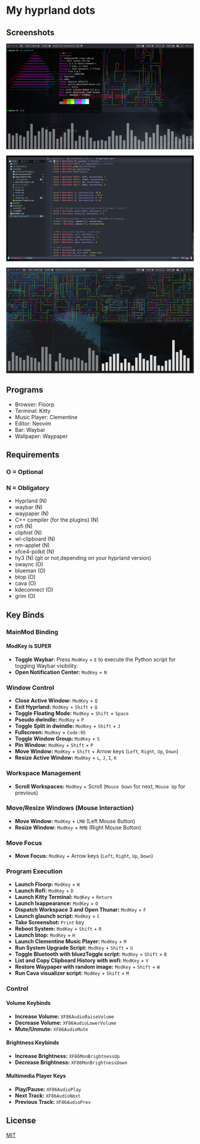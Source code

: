 # My hyprland dots

## Screenshots

![Screenshot](./screenshots/Screenshot1.png)

![Screenshot](./screenshots/Screenshot2.png)

![Screenshot](./screenshots/Screenshot3.png)

## Programs

- Browser: Floorp 
- Terminal: Kitty 
- Music Player: Clementine
- Editor: Neovim
- Bar: Waybar
- Wallpaper: Waypaper

## Requirements

### O = Optional
### N = Obligatory

- Hyprland (N)
- waybar (N)
- waypaper (N)
- C++ compiler (for the plugins) (N)
- rofi (N)
- cliphist (N)
- wl-clipboard (N)
- nm-applet (N)
- xfce4-polkit (N)
- hy3 (N) (git or not,depending on your hyprland version)
- swaync (O)
- blueman (O)
- btop (O)
- cava (O)
- kdeconnect (O)
- grim (O)


## Key Binds

### MainMod Binding
#### **ModKey is SUPER**

- **Toggle Waybar:** Press `ModKey` + `E` to execute the Python script for toggling Waybar visibility.
- **Open Notification Center:** `ModKey` + `N`

### Window Control
- **Close Active Window:** `ModKey` + `Q`
- **Exit Hyprland:** `ModKey` + `Shift` + `Q`
- **Toggle Floating Mode:** `ModKey` + `Shift` + `Space`
- **Pseudo dwindle:** `ModKey` + `P`
- **Toggle Split in dwindle:** `ModKey` + `Shift` + `J`
- **Fullscreen:** `ModKey` + `Code:95`
- **Toggle Window Group:** `ModKey` + `S`
- **Pin Window:** `ModKey` + `Shift` + `P`
- **Move Window:** `ModKey` + `Shift` + Arrow keys (`Left`, `Right`, `Up`, `Down`)
- **Resize Active Window:** `ModKey` + `L`, `J`, `I`, `K`

### Workspace Management
- **Scroll Workspaces:** `ModKey` + Scroll (`Mouse Down` for next, `Mouse Up` for previous)

### Move/Resize Windows (Mouse Interaction)
- **Move Window:** `ModKey` + `LMB` (Left Mouse Button)
- **Resize Window:** `ModKey` + `RMB` (Right Mouse Button)

### Move Focus
- **Move Focus:** `ModKey` + Arrow keys (`Left`, `Right`, `Up`, `Down`)

### Program Execution
- **Launch Floorp:** `ModKey` + `W`
- **Launch Rofi:** `ModKey` + `D`
- **Launch Kitty Terminal:** `ModKey` + `Return`
- **Launch lxappearance:** `ModKey` + `O`
- **Dispatch Workspace 3 and Open Thunar:** `ModKey` + `F`
- **Launch glaunch script:** `ModKey` + `C`
- **Take Screenshot:** `Print` key
- **Reboot System:** `ModKey` + `Shift` + `R`
- **Launch btop:** `ModKey` + `H`
- **Launch Clementine Music Player:** `ModKey` + `M`
- **Run System Upgrade Script:** `ModKey` + `Shift` + `U`
- **Toggle Bluetooth with bluezToggle script:** `ModKey` + `Shift` + `B`
- **List and Copy Clipboard History with wofi:** `ModKey` + `V`
- **Restore Waypaper with random image:** `ModKey` + `Shift` + `W`
- **Run Cava visualizer script:** `ModKey` + `Shift` + `M`

### Control
#### Volume Keybinds
- **Increase Volume:** `XF86AudioRaiseVolume`
- **Decrease Volume:** `XF86AudioLowerVolume`
- **Mute/Unmute:** `XF86AudioMute`

#### Brightness Keybinds
- **Increase Brightness:** `XF86MonBrightnessUp`
- **Decrease Brightness:** `XF86MonBrightnessDown`

#### Multimedia Player Keys
- **Play/Pause:** `XF86AudioPlay`
- **Next Track:** `XF86AudioNext`
- **Previous Track:** `XF86AudioPrev`




## License

[MIT](https://choosealicense.com/licenses/mit/)

